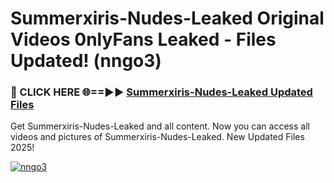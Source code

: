 # Summerxiris-Nudes-Leaked Original Videos 0nlyFans Leaked - Files Updated! (nngo3)

<h3>🔴 CLICK HERE 🌐==►► <a href="https://tinyurl.com/5h6xmrr3" rel="nofollow">Summerxiris-Nudes-Leaked Updated Files</a></h3>

Get Summerxiris-Nudes-Leaked and all content. Now you can access all videos and pictures of Summerxiris-Nudes-Leaked. New Updated Files 2025!

[![nngo3](https://i.imgur.com/KVD873Z.gif)](https://tinyurl.com/5h6xmrr3)
